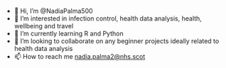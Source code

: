 - 👋 Hi, I’m @NadiaPalma500
- 👀 I’m interested in infection control, health data analysis, health, wellbeing and travel
- 🌱 I’m currently learning R and Python
- 💞️ I’m looking to collaborate on any beginner projects ideally related to health data analysis
- 📫 How to reach me nadia.palma2@nhs.scot

<!---
NadiaPalma500/NadiaPalma500 is a ✨ special ✨ repository because its `README.md` (this file) appears on your GitHub profile.
You can click the Preview link to take a look at your changes.
--->
